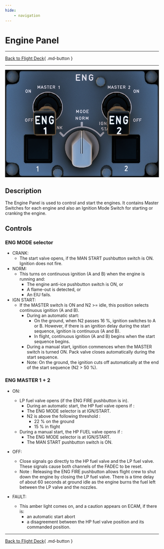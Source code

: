 ```yaml
---
hide:
    - navigation
---
```


# Engine Panel

---

[Back to Flight Deck](../index.md){ .md-button }

---

![Engine Panel](../../../assets/a32nx-briefing/pedestal/Engine-Panel.png "Engine Panel")

## Description

The Engine Panel is used to control and start the engines.
It contains Master Switches for each engine and also an Ignition Mode Switch for starting or cranking the engine.

## Controls

### ENG MODE selector

- CRANK:
    - The start valve opens, if the MAN START pushbutton switch is ON. Ignition does not fire.
- NORM:
    - This turns on continuous ignition (A and B) when the engine is running and:
        - The engine anti-ice pushbutton switch is ON, or
        - A flame-out is detected, or
        - An EIU fails.
- IGN START:
    - If the MASTER switch is ON and N2 >= idle, this position selects continuous ignition (A and B).
        - During an automatic start:
            - On the ground, when N2 passes 16 %, ignition switches to A or B. However, if there is an ignition delay during the start sequence, ignition is continuous (A and B).
            - In flight, continuous ignition (A and B) begins when the start sequence begins.
        - During a manual start, ignition commences when the MASTER switch is turned ON. Pack valve closes automatically during the start sequence.
        - Note: On the ground, the ignition cuts off automatically at the end of the start sequence (N2 > 50 %).

### ENG MASTER 1 + 2

- ON:
    - LP fuel valve opens (if the ENG FIRE pushbutton is in).
        - During an automatic start, the HP fuel valve opens if :
        - The ENG MODE selector is at IGN/START.
        - N2 is above the following threshold :
            - 22 % on the ground
            - 15 % in flight
    - During a manual start, the HP FUEL valve opens if :
        - The ENG MODE selector is at IGN/START.
        - The MAN START pushbutton switch is ON.
- OFF:
    - Close signals go directly to the HP fuel valve and the LP fuel valve. These signals cause both channels of the FADEC to be reset.
    - Note : Releasing the ENG FIRE pushbutton allows flight crew to shut down the engine by closing the LP fuel valve. There is a time delay of about 60 seconds at ground idle as the engine burns the fuel left between the LP valve and the nozzles.

- FAULT:
    - This amber light comes on, and a caution appears on ECAM, if there is:
        - an automatic start abort
        - a disagreement between the HP fuel valve position and its commanded position.

---

[Back to Flight Deck](../index.md){ .md-button }


